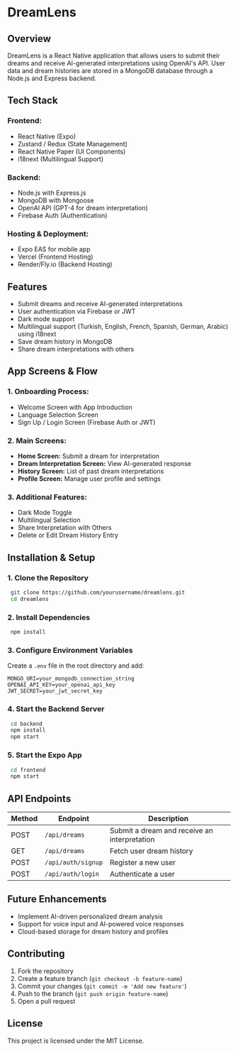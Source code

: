 # DreamLens

## Overview
DreamLens is a React Native application that allows users to submit their dreams and receive AI-generated interpretations using OpenAI's API. User data and dream histories are stored in a MongoDB database through a Node.js and Express backend.

## Tech Stack
### **Frontend:**
- React Native (Expo)
- Zustand / Redux (State Management)
- React Native Paper (UI Components)
- i18next (Multilingual Support)

### **Backend:**
- Node.js with Express.js
- MongoDB with Mongoose
- OpenAI API (GPT-4 for dream interpretation)
- Firebase Auth (Authentication)

### **Hosting & Deployment:**
- Expo EAS for mobile app
- Vercel (Frontend Hosting)
- Render/Fly.io (Backend Hosting)

## Features
- Submit dreams and receive AI-generated interpretations
- User authentication via Firebase or JWT
- Dark mode support
- Multilingual support (Turkish, English, French, Spanish, German, Arabic) using i18next
- Save dream history in MongoDB
- Share dream interpretations with others

## App Screens & Flow
### **1. Onboarding Process:**
- Welcome Screen with App Introduction
- Language Selection Screen
- Sign Up / Login Screen (Firebase Auth or JWT)

### **2. Main Screens:**
- **Home Screen:** Submit a dream for interpretation
- **Dream Interpretation Screen:** View AI-generated response
- **History Screen:** List of past dream interpretations
- **Profile Screen:** Manage user profile and settings

### **3. Additional Features:**
- Dark Mode Toggle
- Multilingual Selection
- Share Interpretation with Others
- Delete or Edit Dream History Entry

## Installation & Setup
### **1. Clone the Repository**
```sh
 git clone https://github.com/yourusername/dreamlens.git
 cd dreamlens
```

### **2. Install Dependencies**
```sh
 npm install
```

### **3. Configure Environment Variables**
Create a `.env` file in the root directory and add:
```
MONGO_URI=your_mongodb_connection_string
OPENAI_API_KEY=your_openai_api_key
JWT_SECRET=your_jwt_secret_key
```

### **4. Start the Backend Server**
```sh
 cd backend
 npm install
 npm start
```

### **5. Start the Expo App**
```sh
 cd frontend
 npm start
```

## API Endpoints
| Method | Endpoint | Description |
|--------|----------|-------------|
| POST | `/api/dreams` | Submit a dream and receive an interpretation |
| GET | `/api/dreams` | Fetch user dream history |
| POST | `/api/auth/signup` | Register a new user |
| POST | `/api/auth/login` | Authenticate a user |

## Future Enhancements
- Implement AI-driven personalized dream analysis
- Support for voice input and AI-powered voice responses
- Cloud-based storage for dream history and profiles

## Contributing
1. Fork the repository
2. Create a feature branch (`git checkout -b feature-name`)
3. Commit your changes (`git commit -m 'Add new feature'`)
4. Push to the branch (`git push origin feature-name`)
5. Open a pull request

## License
This project is licensed under the MIT License.

